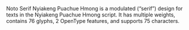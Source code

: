 Noto Serif Nyiakeng Puachue Hmong is a modulated (“serif”) design for texts in the Nyiakeng Puachue Hmong script. It has multiple weights, contains 76 glyphs, 2 OpenType features, and supports 75 characters.
